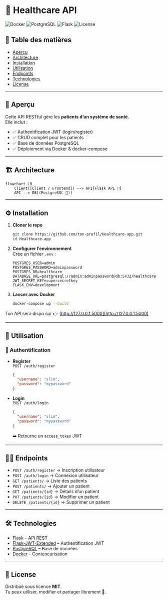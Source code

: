 # 🏥 Healthcare API

![Docker](https://img.shields.io/badge/Docker-2496ED?logo=docker&logoColor=white)
![PostgreSQL](https://img.shields.io/badge/PostgreSQL-316192?logo=postgresql&logoColor=white)
![Flask](https://img.shields.io/badge/Flask-000000?logo=flask&logoColor=white)
![License](https://img.shields.io/badge/License-MIT-green)

## 📖 Table des matières
- [Aperçu](#-aperçu)
- [Architecture](#-architecture)
- [Installation](#-installation)
- [Utilisation](#-utilisation)
- [Endpoints](#-endpoints)
- [Technologies](#-technologies)
- [License](#-license)

---

## 🔎 Aperçu
Cette API RESTful gère les **patients d’un système de santé**.  
Elle inclut :
- ✅ Authentification JWT (login/register)
- ✅ CRUD complet pour les patients
- ✅ Base de données PostgreSQL
- ✅ Déploiement via Docker & docker-compose

---

## 🏗 Architecture

```mermaid
flowchart LR
    Client([Client / Frontend]) --> API[Flask API 🐍]
    API --> DB[(PostgreSQL 🐘)]
```

---

## ⚙️ Installation

1. **Cloner le repo**
   ```bash
   git clone https://github.com/ton-profil/Healthcare-app.git
   cd Healthcare-app
   ```

2. **Configurer l’environnement**  
   Crée un fichier `.env` :
   ```env
   POSTGRES_USER=admin
   POSTGRES_PASSWORD=adminpassword
   POSTGRES_DB=healthcare
   DATABASE_URL=postgresql://admin:adminpassword@db:5432/healthcare
   JWT_SECRET_KEY=supersecretkey
   FLASK_ENV=development
   ```

3. **Lancer avec Docker**
   ```bash
   docker-compose up --build
   ```

Ton API sera dispo sur 👉 [http://127.0.0.1:5000](http://127.0.0.1:5000)

---

## 🚀 Utilisation

### 🔑 Authentification
- **Register**  
  `POST /auth/register`  
  ```json
  {
    "username": "slim",
    "password": "mypassword"
  }
  ```

- **Login**  
  `POST /auth/login`  
  ```json
  {
    "username": "slim",
    "password": "mypassword"
  }
  ```

  ➡️ Retourne un `access_token` JWT

---

## 🧑‍⚕️ Endpoints

- `POST /auth/register` → Inscription utilisateur  
- `POST /auth/login` → Connexion utilisateur  
- `GET /patients/` → Liste des patients  
- `POST /patients/` → Ajouter un patient  
- `GET /patients/{id}` → Détails d’un patient  
- `PUT /patients/{id}` → Modifier un patient  
- `DELETE /patients/{id}` → Supprimer un patient  

---

## 🛠 Technologies

- [Flask](https://flask.palletsprojects.com/) – API REST  
- [Flask-JWT-Extended](https://flask-jwt-extended.readthedocs.io/) – Authentification JWT  
- [PostgreSQL](https://www.postgresql.org/) – Base de données  
- [Docker](https://www.docker.com/) – Conteneurisation  

---

## 📜 License

Distribué sous licence **MIT**.  
Tu peux utiliser, modifier et partager librement 🚀.
